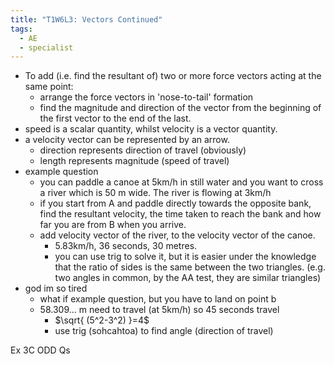 ```yaml
---
title: "T1W6L3: Vectors Continued"
tags:
  - AE
  - specialist
---
```


- To add (i.e. find the resultant of) two or more force vectors acting at the same point:
  - arrange the force vectors in 'nose-to-tail' formation
  - find the magnitude and direction of the vector from the beginning of the first vector to the end of the last.
- speed is a scalar quantity, whilst velocity is a vector quantity.
- a velocity vector can be represented by an arrow.
  - direction represents direction of travel (obviously)
  - length represents magnitude (speed of travel)
- example question
  - you can paddle a canoe at 5km/h in still water and you want to cross a river which is 50 m wide. The river is flowing at 3km/h
  - if you start from A and paddle directly towards the opposite bank, find the resultant velocity, the time taken to reach the bank and how far you are from B when you arrive.
  - add velocity vector of the river, to the velocity vector of the canoe.
    - 5.83km/h, 36 seconds, 30 metres.
    - you can use trig to solve it, but it is easier under the knowledge that the ratio of sides is the same between the two triangles. (e.g. two angles in common, by the AA test, they are similar triangles)
- god im so tired
  - what if example question, but you have to land on point b
  - 58.309... m need to travel (at 5km/h) so 45 seconds travel
    - $\sqrt{ (5^2-3^2) }=4$
    - use trig (sohcahtoa) to find angle (direction of travel)

Ex 3C ODD Qs
